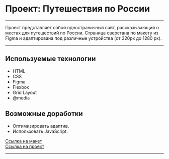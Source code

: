 # Проект: Путешествия по России

---

Проект представляет собой одностраничный сайт, рассказывающий о местах для путешествий по России. Страница сверстана по макету из Figma и адаптирована под различные устройства (от 320px до 1280 px).

---

## Используемые технологии
* HTML
* CSS
* Figma
* Flexbox
* Grid Layout
* @media

## Возможные доработки
* Оптимизировать адаптив.
* Использовать JavaScript.

[Ссылка на макет](https://www.figma.com/file/5S2WSbEFL6awjVWJ0NWL8Q/Sprint-3_-Russia-_-desktop-%2B-mobile?node-id=63326%3A0)
<br />
[Ссылка на проект](https://magafoster.github.io/russian-travel/index.html)

---

